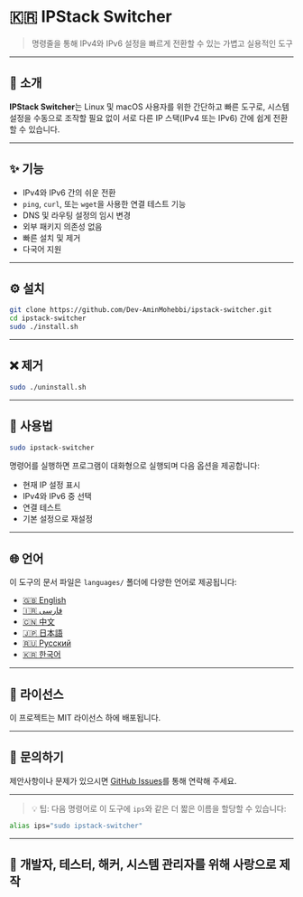 # 🇰🇷 IPStack Switcher

> 명령줄을 통해 IPv4와 IPv6 설정을 빠르게 전환할 수 있는 가볍고 실용적인 도구

---

## 📘 소개

**IPStack Switcher**는 Linux 및 macOS 사용자를 위한 간단하고 빠른 도구로, 시스템 설정을 수동으로 조작할 필요 없이 서로 다른 IP 스택(IPv4 또는 IPv6) 간에 쉽게 전환할 수 있습니다.

---

## ✨ 기능

- IPv4와 IPv6 간의 쉬운 전환
- `ping`, `curl`, 또는 `wget`을 사용한 연결 테스트 기능
- DNS 및 라우팅 설정의 임시 변경
- 외부 패키지 의존성 없음
- 빠른 설치 및 제거
- 다국어 지원

---

## ⚙️ 설치

```bash
git clone https://github.com/Dev-AminMohebbi/ipstack-switcher.git
cd ipstack-switcher
sudo ./install.sh
```

---

## ❌ 제거

```bash
sudo ./uninstall.sh
```

---

## 🚀 사용법

```bash
sudo ipstack-switcher
```

명령어를 실행하면 프로그램이 대화형으로 실행되며 다음 옵션을 제공합니다:

- 현재 IP 설정 표시
- IPv4와 IPv6 중 선택
- 연결 테스트
- 기본 설정으로 재설정

---

## 🌐 언어

이 도구의 문서 파일은 `languages/` 폴더에 다양한 언어로 제공됩니다:

- [🇬🇧 English](README.en.md)
- [🇮🇷 فارسی](README.fa.md)
- [🇨🇳 中文](README.zh.md)
- [🇯🇵 日本語](README.ja.md)
- [🇷🇺 Русский](README.ru.md)
- [🇰🇷 한국어](README.ko.md)

---

## 📜 라이선스

이 프로젝트는 MIT 라이선스 하에 배포됩니다.

---

## 💬 문의하기

제안사항이나 문제가 있으시면 [GitHub Issues](https://github.com/Dev-AminMohebbi/ipstack-switcher/issues)를 통해 연락해 주세요.

---

> 💡 팁: 다음 명령어로 이 도구에 `ips`와 같은 더 짧은 이름을 할당할 수 있습니다:

```bash
alias ips="sudo ipstack-switcher"
```

---

## 🖤 개발자, 테스터, 해커, 시스템 관리자를 위해 사랑으로 제작
